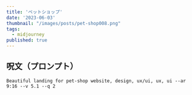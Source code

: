 ```yaml
---
title: 'ペットショップ'
date: '2023-06-03'
thumbnail: "/images/posts/pet-shop008.png"
tags:
  - midjourney
published: true
---
```


## 呪文（プロンプト）
```
Beautiful landing for pet-shop website, design, ux/ui, ux, ui --ar 9:16 --v 5.1 --q 2
```
